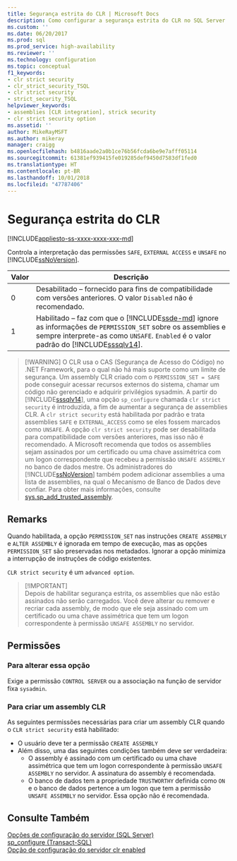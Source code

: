 ```yaml
---
title: Segurança estrita do CLR | Microsoft Docs
description: Como configurar a segurança estrita do CLR no SQL Server
ms.custom: ''
ms.date: 06/20/2017
ms.prod: sql
ms.prod_service: high-availability
ms.reviewer: ''
ms.technology: configuration
ms.topic: conceptual
f1_keywords:
- clr strict security
- clr_strict_security_TSQL
- clr strict security
- strict_security_TSQL
helpviewer_keywords:
- assemblies [CLR integration], strick security
- clr strict security option
ms.assetid: ''
author: MikeRayMSFT
ms.author: mikeray
manager: craigg
ms.openlocfilehash: b4816aade2a0b1ce76b56fcda6be9e7afff05114
ms.sourcegitcommit: 61381ef939415fe019285def9450d7583df1fed0
ms.translationtype: HT
ms.contentlocale: pt-BR
ms.lasthandoff: 10/01/2018
ms.locfileid: "47787406"
---
```

# <a name="clr-strict-security"></a>Segurança estrita do CLR   
[!INCLUDE[appliesto-ss-xxxx-xxxx-xxx-md](../../includes/appliesto-ss-xxxx-xxxx-xxx-md.md)]

Controla a interpretação das permissões `SAFE`, `EXTERNAL ACCESS` e `UNSAFE` no [!INCLUDE[ssNoVersion](../../includes/ssnoversion-md.md)].   

|Valor |Descrição | 
|----- |----- | 
|0 |Desabilitado – fornecido para fins de compatibilidade com versões anteriores. O valor `Disabled` não é recomendado. | 
|1 |Habilitado – faz com que o [!INCLUDE[ssde-md](../../includes/ssde-md.md)] ignore as informações de `PERMISSION_SET` sobre os assemblies e sempre interprete-as como `UNSAFE`.  `Enabled` é o valor padrão do [!INCLUDE[sssqlv14](../../includes/sssqlv14-md.md)]. | 

>  [!WARNING]
>  O CLR usa o CAS (Segurança de Acesso do Código) no .NET Framework, para o qual não há mais suporte como um limite de segurança. Um assembly CLR criado com o `PERMISSION_SET = SAFE` pode conseguir acessar recursos externos do sistema, chamar um código não gerenciado e adquirir privilégios sysadmin. A partir do [!INCLUDE[sssqlv14](../../includes/sssqlv14-md.md)], uma opção `sp_configure` chamada `clr strict security` é introduzida, a fim de aumentar a segurança de assemblies CLR. A `clr strict security` está habilitada por padrão e trata assemblies `SAFE` e `EXTERNAL_ACCESS` como se eles fossem marcados como `UNSAFE`. A opção `clr strict security` pode ser desabilitada para compatibilidade com versões anteriores, mas isso não é recomendado. A Microsoft recomenda que todos os assemblies sejam assinados por um certificado ou uma chave assimétrica com um logon correspondente que recebeu a permissão `UNSAFE ASSEMBLY` no banco de dados mestre. Os administradores do [!INCLUDE[ssNoVersion](../../includes/ssnoversion-md.md)] também podem adicionar assemblies a uma lista de assemblies, na qual o Mecanismo de Banco de Dados deve confiar. Para obter mais informações, consulte [sys.sp_add_trusted_assembly](../../relational-databases/system-stored-procedures/sys-sp-add-trusted-assembly-transact-sql.md).

## <a name="remarks"></a>Remarks   

Quando habilitada, a opção `PERMISSION_SET` nas instruções `CREATE ASSEMBLY` e `ALTER ASSEMBLY` é ignorada em tempo de execução, mas as opções `PERMISSION_SET` são preservadas nos metadados. Ignorar a opção minimiza a interrupção de instruções de código existentes.

`CLR strict security` é um `advanced option`.  

>  [!IMPORTANT]  
>  Depois de habilitar segurança estrita, os assemblies que não estão assinados não serão carregados. Você deve alterar ou remover e recriar cada assembly, de modo que ele seja assinado com um certificado ou uma chave assimétrica que tem um logon correspondente à permissão `UNSAFE ASSEMBLY` no servidor.

## <a name="permissions"></a>Permissões 

### <a name="to-change-this-option"></a>Para alterar essa opção  
Exige a permissão `CONTROL SERVER` ou a associação na função de servidor fixa `sysadmin`.

### <a name="to-create-an-clr-assembly"></a>Para criar um assembly CLR   
As seguintes permissões necessárias para criar um assembly CLR quando o `CLR strict security` está habilitado:

- O usuário deve ter a permissão `CREATE ASSEMBLY`  
- Além disso, uma das seguintes condições também deve ser verdadeira:  
  - O assembly é assinado com um certificado ou uma chave assimétrica que tem um logon correspondente à permissão `UNSAFE ASSEMBLY` no servidor. A assinatura do assembly é recomendada.  
  - O banco de dados tem a propriedade `TRUSTWORTHY` definida como `ON` e o banco de dados pertence a um logon que tem a permissão `UNSAFE ASSEMBLY` no servidor. Essa opção não é recomendada.  

  
## <a name="see-also"></a>Consulte Também  
  
 [Opções de configuração do servidor &#40;SQL Server&#41;](../../database-engine/configure-windows/server-configuration-options-sql-server.md)   
 [sp_configure &#40;Transact-SQL&#41;](../../relational-databases/system-stored-procedures/sp-configure-transact-sql.md)   
 [Opção de configuração do servidor clr enabled](../../database-engine/configure-windows/clr-enabled-server-configuration-option.md)
